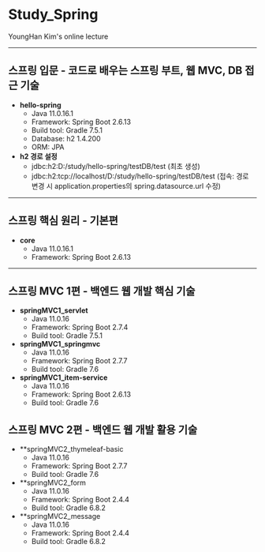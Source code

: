 # Study_Spring
YoungHan Kim's online lecture

----
## 스프링 입문 - 코드로 배우는 스프링 부트, 웹 MVC, DB 접근 기술
* **hello-spring**
  * Java 11.0.16.1
  * Framework: Spring Boot 2.6.13
  * Build tool: Gradle 7.5.1
  * Database: h2 1.4.200
  * ORM: JPA
* **h2 경로 설정**
  * jdbc:h2:D:/study/hello-spring/testDB/test (최초 생성)
  * jdbc:h2:tcp://localhost/D:/study/hello-spring/testDB/test (접속: 경로 변경 시 application.properties의 spring.datasource.url 수정)
----
## 스프링 핵심 원리 - 기본편
* **core**
  * Java 11.0.16.1
  * Framework: Spring Boot 2.6.13
----
## 스프링 MVC 1편 - 백엔드 웹 개발 핵심 기술
* **springMVC1_servlet**
  * Java 11.0.16
  * Framework: Spring Boot 2.7.4
  * Build tool: Gradle 7.5.1
* **springMVC1_springmvc**
  * Java 11.0.16
  * Framework: Spring Boot 2.7.7
  * Build tool: Gradle 7.6
* **springMVC1_item-service**
  * Java 11.0.16
  * Framework: Spring Boot 2.6.13
  * Build tool: Gradle 7.6

## 스프링 MVC 2편 - 백엔드 웹 개발 활용 기술
* **springMVC2_thymeleaf-basic
  * Java 11.0.16
  * Framework: Spring Boot 2.7.7
  * Build tool: Gradle 7.6
* **springMVC2_form
  * Java 11.0.16
  * Framework: Spring Boot 2.4.4
  * Build tool: Gradle 6.8.2
* **springMVC2_message
  * Java 11.0.16
  * Framework: Spring Boot 2.4.4
  * Build tool: Gradle 6.8.2